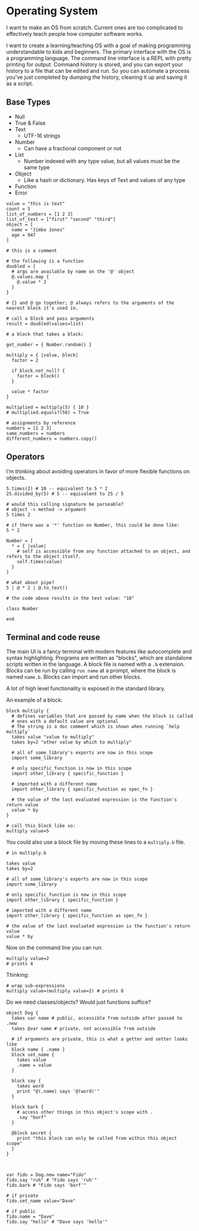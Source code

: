 # Operating System

I want to make an OS from scratch. Current ones are too complicated to effectively teach people how computer software works.

I want to create a learning/teaching OS with a goal of making programming understandable to kids and beginners. The primary interface with the OS is a programming language. The command line interface is a REPL with pretty printing for output. Command history is stored, and you can export your history to a file that can be edited and run. So you can automate a process you've just completed by dumping the history, cleaning it up and saving it as a script.

## Base Types

- Null
- True & False
- Text
  - UTF-16 strings
- Number
  - Can have a fractional component or not
- List
  - Number indexed with any type value, but all values must be the same type
- Object
  - Like a hash or dictionary. Has keys of Text and values of any type
- Function
- Error

```
value = "this is text"
count = 5
list_of_numbers = [1 2 3]
list_of_text = ["first" "second" "third"]
object = [
  name = "Jimbo Jones"
  age = 947
]

# this is a comment

# the following is a function
doubled = {
  # args are available by name on the '@' object
  @.values.map {
    @.value * 2
  }
}

# {} and @ go together; @ always refers to the arguments of the nearest block it's used in.

# call a block and pass arguments
result = doubled(values=list)

# a block that takes a block:

get_number = { Number.random() }

multiply = { |value, block|
  factor = 2

  if block.not_null? {
    factor = block()
  }

  value * factor
}

multiplied = multiply(5) { 10 }
# multiplied.equals?(50) = True

# assignments by reference
numbers = [1 2 3]
same_numbers = numbers
different_numbers = numbers.copy()
```

## Operators

I'm thinking about avoiding operators in favor of more flexible functions on objects.

```
5.times(2) # 10 -- equivalent to 5 * 2
25.divided_by(5) # 5 -- equivalent to 25 / 5

# would this calling signature be parseable?
# object -> method -> argument
5 times 2

# if there was a '*' function on Number, this could be done like:
5 * 2

Number = [
  * = { |value|
    # self is accessible from any function attached to an object, and refers to the object itself.
    self.times(value)
  }
]

# what about pipe?
5 | @ * 2 | @.to_text()

# the code above results in the text value: "10"

class Number

end
```

## Terminal and code reuse

The main UI is a fancy terminal with modern features like autocomplete and syntax highlighting. Programs are written as "blocks", which are standalone scripts written in the language. A block file is named with a `.b` extension. Blocks can be run by calling `run name` at a prompt, where the block is named `name.b`. Blocks can import and run other blocks.

A lot of high level functionality is exposed in the standard library.

An example of a block:

```
block multiply {
  # defines variables that are passed by name when the block is called
  # ones with a default value are optional
  # The string is a doc comment which is shown when running `help multiply`
  takes value "value to multiply"
  takes by=2 "other value by which to multiply"

  # all of some_library's exports are now in this scope
  import some_library

  # only specific_function is now in this scope
  import other_library { specific_function }

  # imported with a different name
  import other_library { specific_function as spec_fn }

  # the value of the last evaluated expression is the function's return value
  value * by
}

# call this block like so:
multiply value=5
```

You could also use a block file by moving these lines to a `multiply.b` file.

```
# in multiply.b

takes value
takes by=2

# all of some_library's exports are now in this scope
import some_library

# only specific_function is now in this scope
import other_library { specific_function }

# imported with a different name
import other_library { specific_function as spec_fn }

# the value of the last evaluated expression is the function's return value
value * by
```

Now on the command line you can run:

```
multiply value=2
# prints 4
```

Thinking:

```
# wrap sub-expressions
multiply value=(multiply value=2) # prints 8
```

Do we need classes/objects? Would just functions suffice?

```
object Dog {
  takes var name # public, accessible from outside after passed to .new
  takes @var name # private, not accessible from outside

  # if arguments are private, this is what a getter and setter looks like
  block name { .name }
  block set_name {
    takes value
    .name = value
  }

  block say {
    takes word
    print "@(.name) says '@(word)'"
  }

  block bark {
    # access other things in this object's scope with .
    .say "borf"
  }

  @block secret {
    print "this block can only be called from within this object scope"
  }
}



var fido = Dog.new name="Fido"
fido.say "ruh" # "Fido says 'ruh'"
fido.bark # "Fido says 'borf'"

# if private
fido.set_name value="Dave"

# if public
fido.name = "Dave"
fido.say "hello" # "Dave says 'hello'"
```
